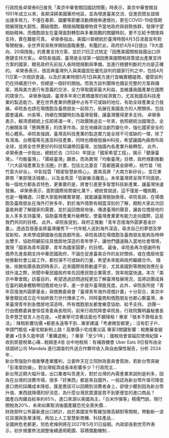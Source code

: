 行政院長卓榮泰8日接見「美京中華會館回國訪問團」時表示，美京中華會館自1951年成立以來，長期深耕美國華府地區，並為增進臺美交流、促進民間友誼做出諸多努力，不僅在春節、國慶等節慶活動積極串連僑社，更在COVID-19疫情期間展現強大韌性，團結僑胞，積極捐贈醫療物資予當地政府與弱勢族群，發揮守望相助精神。而僑胞朋友在臺灣面對轉型與多重挑戰的關鍵時刻，更不忘給予關懷與支持，實在難能可貴。
卓榮泰指出，美國川普總統於臺灣時間4月3日凌晨宣布對等關稅後，全世界貿易秩序開始面臨重整。有鑑於此，政府於4月4日提出「9大面向、20項措施」的產業支持方案，並於21日正式核定「因應美國關稅我國出口供應鏈支持方案」。卓院長強調，臺灣是全球第一個因應美國關稅政策提出產業支持方案的國家，顯見政府先前投入長時間規劃與準備，並進行穩健判斷的方向是正確的。
卓榮泰表示，很高興臺灣列入與美國首批優先談判的國家行列之中，包括4月11日第一次視訊會議，以及於美東時間5月1日與美方進行首輪實體磋商，儘管談判仍在持續進行中，但總是一個好的開始。而我方談判團隊也備妥完整的方案與備案，將與美方進行有意義的交涉，全力爭取國家最大利益，並維護我國產業在國際的競爭力。
卓榮泰強調，臺灣多年來已累積雄厚的經濟實力，尤其我國高科技產業的製造能力，更在世界產業供應鏈中占有不可或缺的地位，有助全球產業全力發展。卓院長也請在場僑胞及臺商朋友一起努力，拓展在美國各方的人際關係，包括國會議員、州長等，持續在關鍵時刻為臺灣發聲，讓臺灣獲得更多支持。
卓榮泰表示，賴清德總統上任即將滿一年，行政團隊過去一年來，依照總統治國理念，全力展開各項「應興應革」的改革作為，並在地緣政治劇烈變化中，強化國家安全的核心體系。卓院長強調，臺灣高科技產業的製造實力是全球不可或缺的一環，除了有鴻海、台積電等先進高科技產業，同時也積極發展AI科技，希望讓國內廠商布局全球，並將全世界更好的科技知識帶回臺灣，加強國內各產業升級轉型。
此外，卓榮泰進一步指出，總統於去（2024）年提出「國家希望工程」，揭示「健康臺灣」、「均衡臺灣」、「團結臺灣」願景。而為實現「均衡臺灣」目標，政府規劃推動「六大區域產業及生活圈」計畫，包括北北基宜「首都圈黃金廊帶」、桃竹苗「桃竹苗大矽谷」、中彰投雲「精密智慧新核心」、嘉南高屏「大南方新矽谷」、宜花東屏南「東部慢活城鄉」，以及金馬澎「低碳樂活離島」。未來臺灣將呈現不同面貌，每一個地方都各具特色，更重要的是，將會引進更多智慧科技新產業，讓臺灣快速發展。
卓榮泰表示，面對國際局勢變化萬千，總統曾說過，這不僅是一種挑戰，也是一種機遇，只要大家能夠確實掌握，就能讓臺灣脫胎換骨。卓院長說，在場僑胞及臺商朋友在海外打拚多年，對於海外情勢有相當深刻的了解，期盼大家此次回臺能夠更了解國家的需要，並於返回僑居地後，傳達臺灣的聲音，讓各位僑居地的友人多多支持臺灣，協助臺灣產業升級轉型，使臺灣產業更有能力走向國際，這是我們共同的目標。
此外，卓院長提到，政府正推動「青年百億海外圓夢基金計畫」，透過百億基金將臺灣優秀下一代年輕人送到海外深造，尋求自己的夢想及學習新知，未來學成歸國後也能貢獻所長。卓院長請在場僑胞及臺商朋友能夠及時伸出雙手，協助照顧前往其僑居地深造的青年學子，讓他們儘速融入當地社會環境，實現「國家為青年圓夢、青年為國家圓夢」的目標。
最後，卓院長再次感謝所有僑界先進長期支持中華民國政府，不論在促進臺美合作的友好關係，或在僑居地當地推動社會公益工作，都扮演不可或缺的力量，希望未來能與政府繼續合作。
隨後，徐腕佑團長致詞時表示，近來國際局勢動盪不安，尤其美國對等關稅效應在全球升溫之際，欣聞中華民國政府率先回應民間企業需求，效率相當快速。本次「美京中華會館」訪臺目的，希望透過訪問過程更加了解臺灣發展現況，並將訪團成員在臺的親身體驗帶回僑居地分享，進一步提升臺灣能見度。此外，卓院長所提「青年百億海外圓夢基金」與僑務委員會「臺灣青年海外搭僑計畫」十分契合，美京中華會館從成立迄今始終致力世代傳承工作，同時臺商和僑胞朋友也都心繫臺灣，未來臺灣青年到各僑居地深造時，所有僑胞朋友都會樂意協助、給予支持。
訪團一行由僑務委員會徐佳青委員長陪同，前來行政院拜會卓院長，行政院龔明鑫秘書長及李慧芝發言人也在座。
 ▪房東寧可空著店面也不願降租！專家「根本不靠租金生活」：降租影響估價
 ▪都更永遠等不到...專家建議「考慮微型都更」：沒有釘子戶、申請門檻低
 ▪豪宅稅新制上路！高單價小宅成重災區 專家3關鍵影響：稅務審查變更嚴
 ▪住多久能申請「重購退稅」？專家「至少1年」：國稅局會查磁扣使用紀錄
 ▪收到房屋稅單心痛…稅額差4倍 台中地稅局：有補救機會
                    Uber Eats 9日發布由全球調研公司 Mandala 進行調查的外送合作夥伴收入與自由彈性報告，分析 2024 年...                  
                    新台幣強勁升值衝擊產業獲利，立委昨天在立院財政委員會質詢，若新台幣突破「彭淮南防線」，對台灣經濟成長率影響多少？行政院主...                  
                    新台幣近期大幅升值，出口業者叫苦連天，對於台灣的內需產業來說則是利多，因為在台灣的消費市場，很多「好東西」都是來自國外，一般認為新台幣升值可降低進口商的採購成本降低，匯差應該可以回饋到消費者身上，卻很少聽到因為新台幣升值、東西就降價的好消息，為什麼台灣民眾還是買不到更便宜的進口商品？                  
                    國產白肉雞自給率約65%，進口來源以美國為主，「白米炸彈客」楊儒門說，現行關稅為20%，未來如果取消後國產雞恐完全喪失價...                  
                    財政部昨公布最新進出口統計，由於美國宣布暫緩加徵高額對等關稅，帶動新一波拉貨潮與急單湧現，再加上人工智慧新商機、科技產品...                  
                    全國拚危老都更，但危老條例將在2027年5月31日屆期。內政部長劉世芳昨表示，初步規畫修法調整後續適用範圍、容積獎勵機制...                  